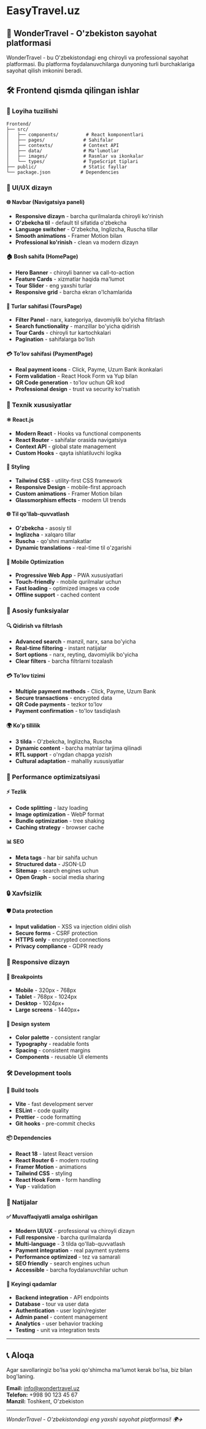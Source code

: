 # EasyTravel.uz

## 🚀 WonderTravel - O'zbekiston sayohat platformasi

WonderTravel - bu O'zbekistondagi eng chiroyli va professional sayohat platformasi. Bu platforma foydalanuvchilarga dunyoning turli burchaklariga sayohat qilish imkonini beradi.

## 🛠️ Frontend qismda qilingan ishlar

### 📁 Loyiha tuzilishi
```
Frontend/
├── src/
│   ├── components/          # React komponentlari
│   ├── pages/              # Sahifalar
│   ├── contexts/           # Context API
│   ├── data/               # Ma'lumotlar
│   ├── images/             # Rasmlar va ikonkalar
│   └── types/              # TypeScript tiplari
├── public/                 # Static fayllar
└── package.json           # Dependencies
```

### 🎨 UI/UX dizayn

#### 🌐 Navbar (Navigatsiya paneli)
- **Responsive dizayn** - barcha qurilmalarda chiroyli ko'rinish
- **O'zbekcha til** - default til sifatida o'zbekcha
- **Language switcher** - O'zbekcha, Inglizcha, Ruscha tillar
- **Smooth animations** - Framer Motion bilan
- **Professional ko'rinish** - clean va modern dizayn

#### 🏠 Bosh sahifa (HomePage)
- **Hero Banner** - chiroyli banner va call-to-action
- **Feature Cards** - xizmatlar haqida ma'lumot
- **Tour Slider** - eng yaxshi turlar
- **Responsive grid** - barcha ekran o'lchamlarida

#### 🎯 Turlar sahifasi (ToursPage)
- **Filter Panel** - narx, kategoriya, davomiylik bo'yicha filtrlash
- **Search functionality** - manzillar bo'yicha qidirish
- **Tour Cards** - chiroyli tur kartochkalari
- **Pagination** - sahifalarga bo'lish

#### 💳 To'lov sahifasi (PaymentPage)
- **Real payment icons** - Click, Payme, Uzum Bank ikonkalari
- **Form validation** - React Hook Form va Yup bilan
- **QR Code generation** - to'lov uchun QR kod
- **Professional design** - trust va security ko'rsatish

### 🔧 Texnik xususiyatlar

#### ⚛️ React.js
- **Modern React** - Hooks va functional components
- **React Router** - sahifalar orasida navigatsiya
- **Context API** - global state management
- **Custom Hooks** - qayta ishlatiluvchi logika

#### 🎨 Styling
- **Tailwind CSS** - utility-first CSS framework
- **Responsive Design** - mobile-first approach
- **Custom animations** - Framer Motion bilan
- **Glassmorphism effects** - modern UI trends

#### 🌐 Til qo'llab-quvvatlash
- **O'zbekcha** - asosiy til
- **Inglizcha** - xalqaro tillar
- **Ruscha** - qo'shni mamlakatlar
- **Dynamic translations** - real-time til o'zgarishi

#### 📱 Mobile Optimization
- **Progressive Web App** - PWA xususiyatlari
- **Touch-friendly** - mobile qurilmalar uchun
- **Fast loading** - optimized images va code
- **Offline support** - cached content

### 🎯 Asosiy funksiyalar

#### 🔍 Qidirish va filtrlash
- **Advanced search** - manzil, narx, sana bo'yicha
- **Real-time filtering** - instant natijalar
- **Sort options** - narx, reyting, davomiylik bo'yicha
- **Clear filters** - barcha filtrlarni tozalash

#### 💳 To'lov tizimi
- **Multiple payment methods** - Click, Payme, Uzum Bank
- **Secure transactions** - encrypted data
- **QR Code payments** - tezkor to'lov
- **Payment confirmation** - to'lov tasdiqlash

#### 🌍 Ko'p tillilik
- **3 tilda** - O'zbekcha, Inglizcha, Ruscha
- **Dynamic content** - barcha matnlar tarjima qilinadi
- **RTL support** - o'ngdan chapga yozish
- **Cultural adaptation** - mahalliy xususiyatlar

### 🚀 Performance optimizatsiyasi

#### ⚡ Tezlik
- **Code splitting** - lazy loading
- **Image optimization** - WebP format
- **Bundle optimization** - tree shaking
- **Caching strategy** - browser cache

#### 📊 SEO
- **Meta tags** - har bir sahifa uchun
- **Structured data** - JSON-LD
- **Sitemap** - search engines uchun
- **Open Graph** - social media sharing

### 🔒 Xavfsizlik

#### 🛡️ Data protection
- **Input validation** - XSS va injection oldini olish
- **Secure forms** - CSRF protection
- **HTTPS only** - encrypted connections
- **Privacy compliance** - GDPR ready

### 📱 Responsive dizayn

#### 📐 Breakpoints
- **Mobile** - 320px - 768px
- **Tablet** - 768px - 1024px
- **Desktop** - 1024px+
- **Large screens** - 1440px+

#### 🎨 Design system
- **Color palette** - consistent ranglar
- **Typography** - readable fonts
- **Spacing** - consistent margins
- **Components** - reusable UI elements

### 🛠️ Development tools

#### 🔧 Build tools
- **Vite** - fast development server
- **ESLint** - code quality
- **Prettier** - code formatting
- **Git hooks** - pre-commit checks

#### 📦 Dependencies
- **React 18** - latest React version
- **React Router 6** - modern routing
- **Framer Motion** - animations
- **Tailwind CSS** - styling
- **React Hook Form** - form handling
- **Yup** - validation

### 🎉 Natijalar

#### ✅ Muvaffaqiyatli amalga oshirilgan
- **Modern UI/UX** - professional va chiroyli dizayn
- **Full responsive** - barcha qurilmalarda
- **Multi-language** - 3 tilda qo'llab-quvvatlash
- **Payment integration** - real payment systems
- **Performance optimized** - tez va samarali
- **SEO friendly** - search engines uchun
- **Accessible** - barcha foydalanuvchilar uchun

#### 🚀 Keyingi qadamlar
- **Backend integration** - API endpoints
- **Database** - tour va user data
- **Authentication** - user login/register
- **Admin panel** - content management
- **Analytics** - user behavior tracking
- **Testing** - unit va integration tests

---

## 📞 Aloqa

Agar savollaringiz bo'lsa yoki qo'shimcha ma'lumot kerak bo'lsa, biz bilan bog'laning.

**Email:** info@wondertravel.uz  
**Telefon:** +998 90 123 45 67  
**Manzil:** Toshkent, O'zbekiston

---

*WonderTravel - O'zbekistondagi eng yaxshi sayohat platformasi! 🌍✈️*